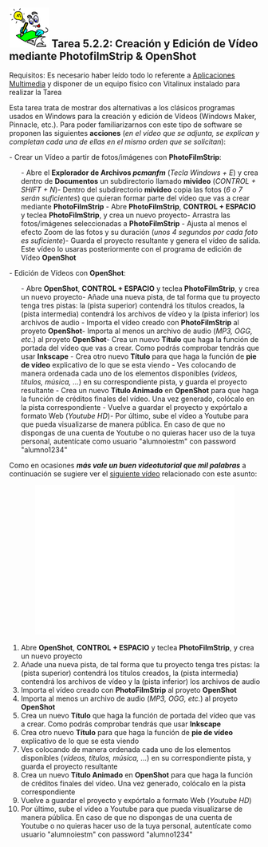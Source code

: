 ## <img src="img/Logobombilla.png" width="80"> Tarea 5.2.2: Creación y Edición de Vídeo mediante PhotofilmStrip &amp; OpenShot

Requisitos: Es necesario haber leído todo lo referente a [Aplicaciones Multimedia](aplicaciones_multimedia.md) y disponer de un equipo físico con Vitalinux instalado para realizar la Tarea

Esta tarea trata de mostrar dos alternativas a los clásicos programas usados en Windows para la creación y edición de Vídeos (Windows Maker, Pinnacle, etc.). Para poder familiarizarnos con este tipo de software se proponen las siguientes **acciones** (*en el vídeo que se adjunta, se explican y completan cada una de ellas en el mismo orden que se solicitan*):</p>-  Crear un Vídeo a partir de fotos/imágenes con **PhotoFilmStrip**:<ol>-  Abre el **Explorador de Archivos *pcmanfm*** (*Tecla Windows + E*) y crea dentro de **Documentos** un subdirectorio llamado **mivideo** (*CONTROL + SHIFT + N*)-  Dentro del subdirectorio **mivideo** copia las fotos (*6 o 7 serán suficientes*) que quieran formar parte del vídeo que vas a crear mediante **PhotoFilmStrip** -  Abre **PhotoFilmStrip**, **CONTROL + ESPACIO** y teclea **PhotoFilmStrip**, y crea un nuevo proyecto-  Arrastra las fotos/imágenes seleccionadas a **PhotoFilmStrip** -  Ajusta al menos el efecto Zoom de las fotos y su duración (*unos 4 segundos por cada foto es suficiente*)-  Guarda el proyecto resultante y genera el vídeo de salida.  Este vídeo lo usaras posteriormente con el programa de edición de Vídeo **OpenShot** </ol>-  Edición de Vídeos con **OpenShot**:<ol>-  Abre **OpenShot**, **CONTROL + ESPACIO** y teclea **PhotoFilmStrip**, y crea un nuevo proyecto-  Añade una nueva pista, de tal forma que tu proyecto tenga tres pistas: la (pista superior) contendrá los títulos creados, la (pista intermedia) contendrá los archivos de vídeo y la (pista inferior) los archivos de audio -  Importa el vídeo creado con **PhotoFilmStrip** al proyeto **OpenShot**-  Importa al menos un archivo de audio (*MP3, OGG, etc.*) al proyeto **OpenShot**-  Crea un nuevo **Título** que haga la función de portada del vídeo que vas a crear.  Como podrás comprobar tendrás que usar **Inkscape** -  Crea otro nuevo **Título** para que haga la función de **pie de vídeo** explicativo de lo que se esta viendo -  Ves colocando de manera ordenada cada uno de los elementos disponibles (*vídeos, títulos, música, ...*) en su correspondiente pista, y guarda el proyecto resultante -  Crea un nuevo **Título Animado** en **OpenShot** para que haga la función de créditos finales del vídeo.  Una vez generado, colócalo en la pista correspondiente -  Vuelve a guardar el proyecto y expórtalo a formato Web (*Youtube HD*)-  Por último, sube el vídeo a Youtube para que pueda visualizarse de manera pública.  En caso de que no dispongas de una cuenta de Youtube o no quieras hacer uso de la tuya personal, autentícate como usuario "alumnoiestm" con password "alumno1234" </ol><p>Como en ocasiones ***más vale un buen videotutorial que mil palabras*** a continuación se sugiere ver el [siguiente vídeo](https://youtu.be/i4apQYgv1Vk) relacionado con este asunto:</p><center><iframe allowfullscreen="" frameborder="0" height="300" src="//www.youtube.com/embed/i4apQYgv1Vk" width="400"></iframe></center></td>

1.  Abre **OpenShot**, **CONTROL + ESPACIO** y teclea **PhotoFilmStrip**, y crea un nuevo proyecto
1.  Añade una nueva pista, de tal forma que tu proyecto tenga tres pistas: la (pista superior) contendrá los títulos creados, la (pista intermedia) contendrá los archivos de vídeo y la (pista inferior) los archivos de audio 
1.  Importa el vídeo creado con **PhotoFilmStrip** al proyeto **OpenShot**
1.  Importa al menos un archivo de audio (*MP3, OGG, etc.*) al proyeto **OpenShot**
1.  Crea un nuevo **Título** que haga la función de portada del vídeo que vas a crear.  Como podrás comprobar tendrás que usar **Inkscape** 
1.  Crea otro nuevo **Título** para que haga la función de **pie de vídeo** explicativo de lo que se esta viendo 
1.  Ves colocando de manera ordenada cada uno de los elementos disponibles (*vídeos, títulos, música, ...*) en su correspondiente pista, y guarda el proyecto resultante 
1.  Crea un nuevo **Título Animado** en **OpenShot** para que haga la función de créditos finales del vídeo.  Una vez generado, colócalo en la pista correspondiente 
1.  Vuelve a guardar el proyecto y expórtalo a formato Web (*Youtube HD*)
1.  Por último, sube el vídeo a Youtube para que pueda visualizarse de manera pública.  En caso de que no dispongas de una cuenta de Youtube o no quieras hacer uso de la tuya personal, autentícate como usuario "alumnoiestm" con password "alumno1234" 
